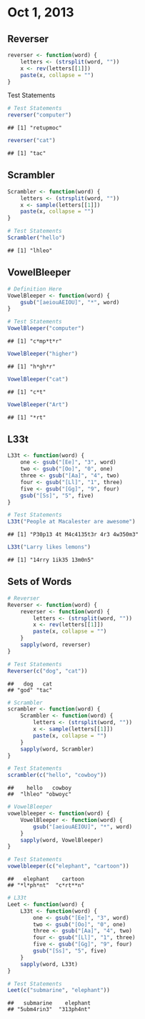 # Oct 1, 2013

## Reverser


```r
reverser <- function(word) {
    letters <- (strsplit(word, ""))
    x <- rev(letters[[1]])
    paste(x, collapse = "")
}
```


Test Statements

```r
# Test Statements
reverser("computer")
```

```
## [1] "retupmoc"
```

```r
reverser("cat")
```

```
## [1] "tac"
```


## Scrambler

```r
Scrambler <- function(word) {
    letters <- (strsplit(word, ""))
    x <- sample(letters[[1]])
    paste(x, collapse = "")
}
```



```r
# Test Statements
Scrambler("hello")
```

```
## [1] "lhleo"
```


## VowelBleeper

```r
# Definition Here
VowelBleeper <- function(word) {
    gsub("[aeiouAEIOU]", "*", word)
}
```



```r
# Test Statements
VowelBleeper("computer")
```

```
## [1] "c*mp*t*r"
```

```r
VowelBleeper("higher")
```

```
## [1] "h*gh*r"
```

```r
VowelBleeper("cat")
```

```
## [1] "c*t"
```

```r
VowelBleeper("Art")
```

```
## [1] "*rt"
```


## L33t 

```r
L33t <- function(word) {
    one <- gsub("[Ee]", "3", word)
    two <- gsub("[Oo]", "0", one)
    three <- gsub("[Aa]", "4", two)
    four <- gsub("[Ll]", "1", three)
    five <- gsub("[Gg]", "9", four)
    gsub("[Ss]", "5", five)
}
```



```r
# Test Statements
L33t("People at Macalester are awesome")
```

```
## [1] "P30p13 4t M4c4135t3r 4r3 4w350m3"
```

```r
L33t("Larry likes lemons")
```

```
## [1] "14rry 1ik35 13m0n5"
```


## Sets of Words

```r
# Reverser
Reverser <- function(word) {
    reverser <- function(word) {
        letters <- (strsplit(word, ""))
        x <- rev(letters[[1]])
        paste(x, collapse = "")
    }
    sapply(word, reverser)
}
```



```r
# Test Statements
Reverser(c("dog", "cat"))
```

```
##   dog   cat 
## "god" "tac"
```



```r
# Scrambler
scrambler <- function(word) {
    Scrambler <- function(word) {
        letters <- (strsplit(word, ""))
        x <- sample(letters[[1]])
        paste(x, collapse = "")
    }
    sapply(word, Scrambler)
}
```



```r
# Test Statements
scrambler(c("hello", "cowboy"))
```

```
##    hello   cowboy 
##  "lhleo" "obwoyc"
```



```r
# VowelBleeper
vowelbleeper <- function(word) {
    VowelBleeper <- function(word) {
        gsub("[aeiouAEIOU]", "*", word)
    }
    sapply(word, VowelBleeper)
}
```



```r
# Test Statements
vowelbleeper(c("elephant", "cartoon"))
```

```
##   elephant    cartoon 
## "*l*ph*nt"  "c*rt**n"
```



```r
# L33t
Leet <- function(word) {
    L33t <- function(word) {
        one <- gsub("[Ee]", "3", word)
        two <- gsub("[Oo]", "0", one)
        three <- gsub("[Aa]", "4", two)
        four <- gsub("[Ll]", "1", three)
        five <- gsub("[Gg]", "9", four)
        gsub("[Ss]", "5", five)
    }
    sapply(word, L33t)
}
```



```r
# Test Statements
Leet(c("submarine", "elephant"))
```

```
##   submarine    elephant 
## "5ubm4rin3"  "313ph4nt"
```



